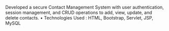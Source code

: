 Developed a secure Contact Management System with user authentication, session management, and CRUD operations to add, view, update, and delete contacts.
• Technologies Used : HTML, Bootstrap, Servlet, JSP, MySQL
